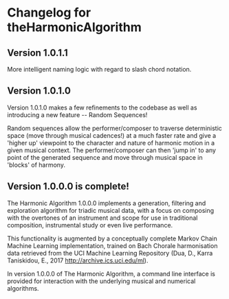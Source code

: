 # Changelog for theHarmonicAlgorithm

## Version 1.0.1.1

More intelligent naming logic with regard to slash chord notation.

## Version 1.0.1.0

Version 1.0.1.0 makes a few refinements to the codebase as well as introducing
a new feature -- Random Sequences!

Random sequences allow the performer/composer to traverse deterministic space 
(move through musical cadences!) at a much faster rate and give a 'higher up' 
viewpoint to the character and nature of harmonic motion in a given musical 
context. The performer/composer can then 'jump in' to any point of the
generated sequence and move through musical space in 'blocks' of harmony.

## Version 1.0.0.0 is complete!

The Harmonic Algorithm 1.0.0.0 implements a generation, filtering and 
exploration algorithm for triadic musical data, with a focus on composing
with the overtones of an instrument and scope for use in traditional 
composition, instrumental study or even live performance.

This functionality is augmented by a conceptually complete Markov Chain 
Machine Learning implementation, trained on Bach Chorale harmonisation data 
retrieved from the UCI Machine Learning Repository (Dua, D., Karra Taniskidou, 
E., 2017 http://archive.ics.uci.edu/ml). 

In version 1.0.0.0 of The Harmonic Algorithm, a command line interface is
provided for interaction with the underlying musical and numerical algorithms.